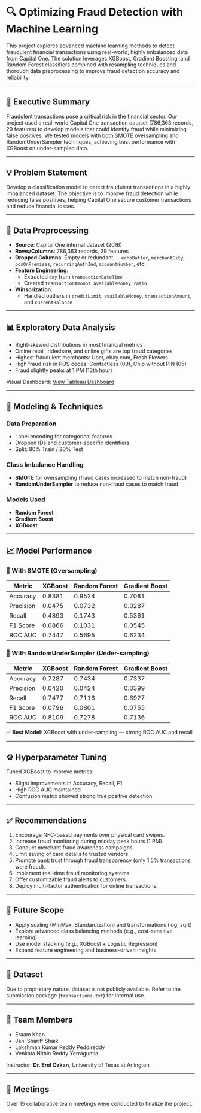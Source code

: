 
# 🔍 Optimizing Fraud Detection with Machine Learning

This project explores advanced machine learning methods to detect fraudulent financial transactions using real-world, highly imbalanced data from Capital One. The solution leverages XGBoost, Gradient Boosting, and Random Forest classifiers combined with resampling techniques and thorough data preprocessing to improve fraud detection accuracy and reliability.

---

## 📝 Executive Summary

Fraudulent transactions pose a critical risk in the financial sector. Our project used a real-world Capital One transaction dataset (786,363 records, 29 features) to develop models that could identify fraud while minimizing false positives. We tested models with both SMOTE oversampling and RandomUnderSampler techniques, achieving best performance with XGBoost on under-sampled data.

---

## 💡 Problem Statement

Develop a classification model to detect fraudulent transactions in a highly imbalanced dataset. The objective is to improve fraud detection while reducing false positives, helping Capital One secure customer transactions and reduce financial losses.

---

## 🧹 Data Preprocessing

- **Source**: Capital One internal dataset (2016)
- **Rows/Columns**: 786,363 records, 29 features
- **Dropped Columns**: Empty or redundant — `echoBuffer`, `merchantCity`, `posOnPremises`, `recurringAuthInd`, `accountNumber`, etc.
- **Feature Engineering**:
  - Extracted `day` from `transactionDateTime`
  - Created `transactionAmount_availableMoney_ratio`
- **Winsorization**:
  - Handled outliers in `creditLimit`, `availableMoney`, `transactionAmount`, and `currentBalance`

---

## 📊 Exploratory Data Analysis

- Right-skewed distributions in most financial metrics
- Online retail, rideshare, and online gifts are top fraud categories
- Highest fraudulent merchants: Uber, ebay.com, Fresh Flowers
- High fraud risk in POS codes: Contactless (09), Chip without PIN (05)
- Fraud slightly peaks at 1 PM (13th hour)

Visual Dashboard: [View Tableau Dashboard](https://public.tableau.com/app/profile/jani.shariff.shaik/viz/Book4_17144225634350/Dashboard1)

---

## 🧠 Modeling & Techniques

### Data Preparation
- Label encoding for categorical features
- Dropped IDs and customer-specific identifiers
- Split: 80% Train / 20% Test

### Class Imbalance Handling
- **SMOTE** for oversampling (fraud cases increased to match non-fraud)
- **RandomUnderSampler** to reduce non-fraud cases to match fraud

### Models Used
- **Random Forest**
- **Gradient Boost**
- **XGBoost**

---

## 📈 Model Performance

### 📌 With SMOTE (Oversampling)

| Metric     | XGBoost | Random Forest | Gradient Boost |
|------------|---------|----------------|----------------|
| Accuracy   | 0.8381  | 0.9524         | 0.7081         |
| Precision  | 0.0475  | 0.0732         | 0.0287         |
| Recall     | 0.4893  | 0.1743         | 0.5361         |
| F1 Score   | 0.0866  | 0.1031         | 0.0545         |
| ROC AUC    | 0.7447  | 0.5695         | 0.6234         |

### 📌 With RandomUnderSampler (Under-sampling)

| Metric     | XGBoost | Random Forest | Gradient Boost |
|------------|---------|----------------|----------------|
| Accuracy   | 0.7287  | 0.7434         | 0.7337         |
| Precision  | 0.0420  | 0.0424         | 0.0399         |
| Recall     | 0.7477  | 0.7116         | 0.6927         |
| F1 Score   | 0.0796  | 0.0801         | 0.0755         |
| ROC AUC    | 0.8109  | 0.7278         | 0.7136         |

✅ **Best Model**: XGBoost with under-sampling — strong ROC AUC and recall

---

## ⚙️ Hyperparameter Tuning

Tuned XGBoost to improve metrics:
- Slight improvements in Accuracy, Recall, F1
- High ROC AUC maintained
- Confusion matrix showed strong true positive detection

---

## ✅ Recommendations

1. Encourage NFC-based payments over physical card swipes.
2. Increase fraud monitoring during midday peak hours (1 PM).
3. Conduct merchant fraud awareness campaigns.
4. Limit saving of card details to trusted vendors.
5. Promote bank trust through fraud transparency (only 1.5% transactions were fraud).
6. Implement real-time fraud monitoring systems.
7. Offer customizable fraud alerts to customers.
8. Deploy multi-factor authentication for online transactions.

---

## 🔮 Future Scope

- Apply scaling (MinMax, Standardization) and transformations (log, sqrt)
- Explore advanced class balancing methods (e.g., cost-sensitive learning)
- Use model stacking (e.g., XGBoost + Logistic Regression)
- Expand feature engineering and business-driven insights

---

## 🧾 Dataset

Due to proprietary nature, dataset is not publicly available. Refer to the submission package (`transactions.txt`) for internal use.

---

## 👥 Team Members

- Eraam Khan  
- Jani Shariff Shaik  
- Lakshman Kumar Reddy Peddireddy  
- Venkata Nithin Reddy Yerraguntla  

Instructor: **Dr. Erol Ozkan**, University of Texas at Arlington

---

## 🧠 Meetings

Over 15 collaborative team meetings were conducted to finalize the project.


